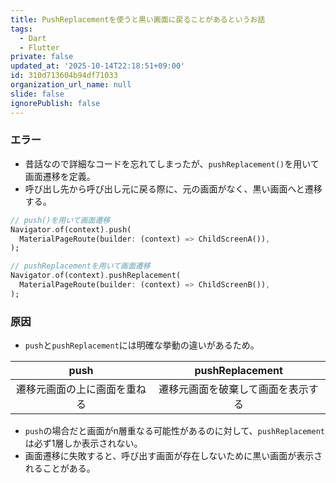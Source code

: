 ```yaml
---
title: PushReplacementを使うと黒い画面に戻ることがあるというお話
tags:
  - Dart
  - Flutter
private: false
updated_at: '2025-10-14T22:18:51+09:00'
id: 310d713604b94df71033
organization_url_name: null
slide: false
ignorePublish: false
---
```

### エラー
* 昔話なので詳細なコードを忘れてしまったが、`pushReplacement()`を用いて画面遷移を定義。
* 呼び出し先から呼び出し元に戻る際に、元の画面がなく、黒い画面へと遷移する。


```parent.dart
// push()を用いて画面遷移
Navigator.of(context).push(
  MaterialPageRoute(builder: (context) => ChildScreenA()),
);

// pushReplacementを用いて画面遷移
Navigator.of(context).pushReplacement(
  MaterialPageRoute(builder: (context) => ChildScreenB()),
);
```


### 原因
* `push`と`pushReplacement`には明確な挙動の違いがあるため。

| push | pushReplacement |
|:-:|:-:|
| 遷移元画面の上に画面を重ねる | 遷移元画面を破棄して画面を表示する |

* `push`の場合だと画面がn層重なる可能性があるのに対して、`pushReplacement`は必ず1層しか表示されない。
* 画面遷移に失敗すると、呼び出す画面が存在しないために黒い画面が表示されることがある。
